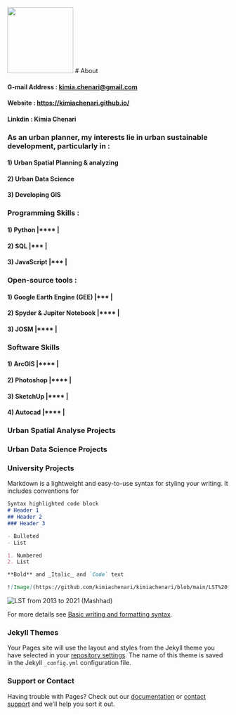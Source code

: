
<img src="https://user-images.githubusercontent.com/104256716/173216840-98e57dd1-00e5-4b01-b6c9-47e1b78bc15f.jpg" width="150" height="150">
# About

#### G-mail Address : kimia.chenari@gmail.com
#### Website : https://kimiachenari.github.io/
#### Linkdin : Kimia Chenari


### As an urban planner, my interests lie in urban sustainable development, particularly in :
#### 1) Urban Spatial Planning & analyzing
#### 2) Urban Data Science
#### 3) Developing GIS

### Programming Skills :
#### 1) Python     |**** |
#### 2) SQL        |***  |
#### 3) JavaScript |***  |

### Open-source tools :
#### 1) Google Earth Engine (GEE)  |***  |
#### 2) Spyder & Jupiter Notebook  |**** |
#### 3) JOSM                       |**** |

### Software Skills
#### 1) ArcGIS       |**** |
#### 2) Photoshop    |**** |
#### 3) SketchUp     |**** |
#### 4) Autocad      |**** |

### Urban Spatial Analyse Projects
### Urban Data Science Projects
### University Projects

Markdown is a lightweight and easy-to-use syntax for styling your writing. It includes conventions for

```markdown
Syntax highlighted code block
# Header 1
## Header 2
### Header 3

- Bulleted
- List

1. Numbered
2. List

**Bold** and _Italic_ and `Code` text

![Image](https://github.com/kimiachenari/kimiachenari/blob/main/LST%20from%202013%20to%202021%20(Mashhad).png?raw=true)
```
![LST from 2013 to 2021 (Mashhad)](https://user-images.githubusercontent.com/104256716/173180442-6d1f4537-8b47-4a04-b46d-029930684e73.png)




For more details see [Basic writing and formatting syntax](https://docs.github.com/en/github/writing-on-github/getting-started-with-writing-and-formatting-on-github/basic-writing-and-formatting-syntax).

### Jekyll Themes

Your Pages site will use the layout and styles from the Jekyll theme you have selected in your [repository settings](https://github.com/kimiachenari/kimiachenari.github.io/settings/pages). The name of this theme is saved in the Jekyll `_config.yml` configuration file.

### Support or Contact

Having trouble with Pages? Check out our [documentation](https://docs.github.com/categories/github-pages-basics/) or [contact support](https://support.github.com/contact) and we’ll help you sort it out.
